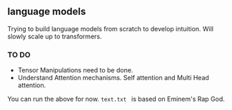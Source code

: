 ## language models

Trying to build language models from scratch to develop intuition. Will slowly scale up to transformers.

### TO DO

- Tensor Manipulations need to be done.
- Understand Attention mechanisms. Self attention and Multi Head attention.

You can run the above for now. ```text.txt ``` is based on Eminem's Rap God.